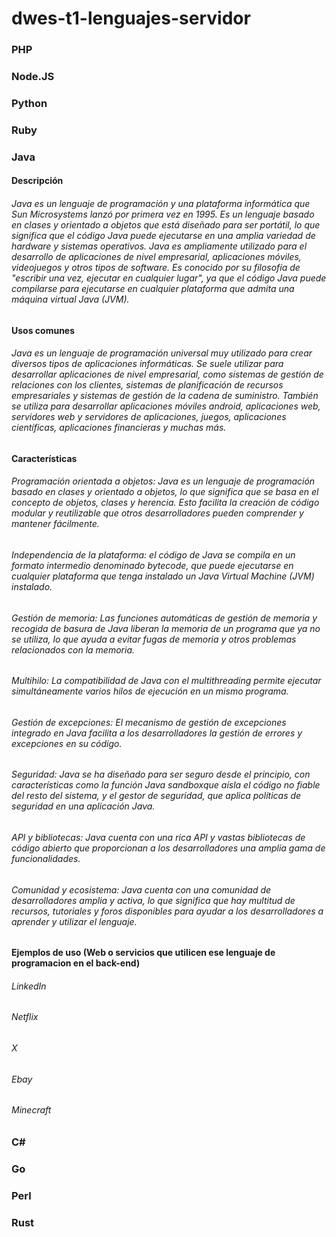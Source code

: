 # dwes-t1-lenguajes-servidor

### PHP

### Node.JS

### Python

### Ruby

### Java

#### Descripción
  ###### Java es un lenguaje de programación y una plataforma informática que Sun Microsystems lanzó por primera vez en 1995. Es un lenguaje basado en clases y orientado a objetos que está diseñado para ser portátil, lo que significa que el código Java puede ejecutarse en una amplia variedad de hardware y sistemas operativos. Java es ampliamente utilizado para el desarrollo de aplicaciones de nivel empresarial, aplicaciones móviles, videojuegos y otros tipos de software. Es conocido por su filosofía de "escribir una vez, ejecutar en cualquier lugar", ya que el código Java puede compilarse para ejecutarse en cualquier plataforma que admita una máquina virtual Java (JVM).
#### Usos comunes
  ###### Java es un lenguaje de programación universal muy utilizado para crear diversos tipos de aplicaciones informáticas. Se suele utilizar para desarrollar aplicaciones de nivel empresarial, como sistemas de    gestión de relaciones con los clientes, sistemas de planificación de recursos empresariales y sistemas de gestión de la cadena de suministro. También se utiliza para desarrollar aplicaciones móviles android,      aplicaciones web, servidores web y servidores de aplicaciones, juegos, aplicaciones científicas, aplicaciones financieras y muchas más.
#### Características
  ###### Programación orientada a objetos: Java es un lenguaje de programación basado en clases y orientado a objetos, lo que significa que se basa en el concepto de objetos, clases y herencia. Esto facilita la     creación de código modular y reutilizable que otros desarrolladores pueden comprender y mantener fácilmente.
  ###### Independencia de la plataforma: el código de Java se compila en un formato intermedio denominado bytecode, que puede ejecutarse en cualquier plataforma que tenga instalado un Java Virtual Machine (JVM)     instalado. 
  ###### Gestión de memoria: Las funciones automáticas de gestión de memoria y recogida de basura de Java liberan la memoria de un programa que ya no se utiliza, lo que ayuda a evitar fugas de memoria y otros       problemas relacionados con la memoria.
  ###### Multihilo: La compatibilidad de Java con el multithreading permite ejecutar simultáneamente varios hilos de ejecución en un mismo programa. 
  ###### Gestión de excepciones: El mecanismo de gestión de excepciones integrado en Java facilita a los desarrolladores la gestión de errores y excepciones en su código. 
  ###### Seguridad: Java se ha diseñado para ser seguro desde el principio, con características como la función Java sandboxque aísla el código no fiable del resto del sistema, y el gestor de seguridad, que         aplica políticas de seguridad en una aplicación Java.
  ###### API y bibliotecas: Java cuenta con una rica API y vastas bibliotecas de código abierto que proporcionan a los desarrolladores una amplia gama de funcionalidades.
  ###### Comunidad y ecosistema: Java cuenta con una comunidad de desarrolladores amplia y activa, lo que significa que hay multitud de recursos, tutoriales y foros disponibles para ayudar a los desarrolladores a   aprender y utilizar el lenguaje.
#### Ejemplos de uso (Web o servicios que utilicen ese lenguaje de programacion en el back-end)
  ###### LinkedIn
  ###### Netflix
  ###### X
  ###### Ebay
  ###### Minecraft
  
### C#

### Go

### Perl

### Rust
